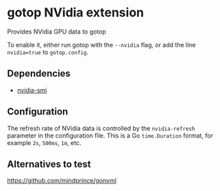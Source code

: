 # gotop NVidia extension

Provides NVidia GPU data to gotop

To enable it, either run gotop with the `--nvidia` flag, or add the line `nvidia=true` to `gotop.config`.

## Dependencies

- [nvidia-smi](https://wiki.archlinux.org/index.php/NVIDIA/Tips_and_tricks#nvidia-smi)

## Configuration

The refresh rate of NVidia data is controlled by the `nvidia-refresh` parameter in the configuration file.  This is a Go `time.Duration` format, for example `2s`, `500ms`, `1m`, etc.

## Alternatives to test

https://github.com/mindprince/gonvml
